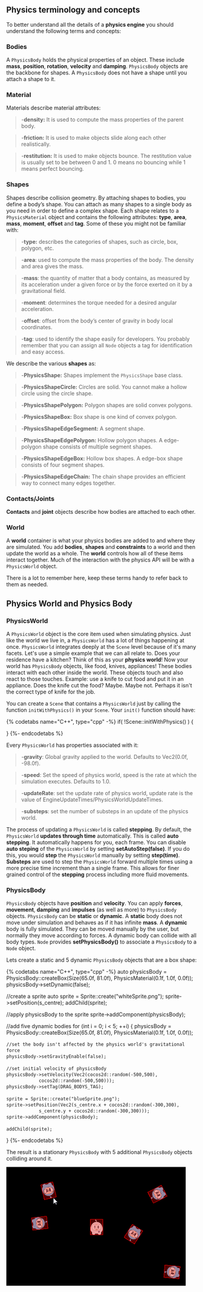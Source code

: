 ## Physics terminology and concepts
To better understand all the details of a __physics engine__ you should understand the following terms and concepts:

### Bodies
A `PhysicsBody` holds the physical properties of an object. These include __mass__, __position__, __rotation__, __velocity__
and __damping__. `PhysicsBody` objects are the backbone for shapes. A `PhysicsBody` does not have a shape until you attach a shape to it.

### Material
Materials describe material attributes:

  >-__density:__ It is used to compute the mass properties of the parent body.

  >-__friction:__ It is used to make objects slide along each other realistically.

  >-__restitution:__ It is used to make objects bounce. The restitution value is
 usually set to be between 0 and 1. 0 means no bouncing while 1 means perfect
 bouncing.

### Shapes
Shapes describe collision geometry. By attaching shapes to bodies, you define a
body’s shape. You can attach as many shapes to a single body as you need in order to define a complex shape. Each shape relates to a `PhysicsMaterial` object and contains the following attributes: __type__, __area__, __mass__, __moment__, __offset__ and __tag__. Some of these you might not be familiar with:

  >-__type:__ describes the categories of shapes, such as circle, box, polygon, etc.

  >-__area__: used to compute the mass properties of the body. The density and area gives the mass.

  >-__mass__: the quantity of matter that a body contains, as measured by its
acceleration under a given force or by the force exerted on it by a gravitational field.

  >-__moment__: determines the torque needed for a desired angular acceleration.

  >-__offset__: offset from the body’s center of gravity in body local coordinates.

  >-__tag__: used to identify the shape easily for developers.​ You probably remember that you can assign all `Node` objects a tag for identification and easy access.

We describe the various __shapes__ as:

  >-__PhysicsShape:__ Shapes implement the `PhysicsShape` base class.

  >-__PhysicsShapeCircle:__ Circles are solid. You cannot make a hollow circle
 using the circle shape.

  >-__PhysicsShapePolygon:__ Polygon shapes are solid convex polygons.

  >-__PhysicsShapeBox:__ Box shape is one kind of convex polygon.

  >-__PhysicsShapeEdgeSegment:__ A segment shape.

  >-__PhysicsShapeEdgePolygon:__ Hollow polygon shapes. A edge-polygon shape consists of multiple segment shapes.

  >-__PhysicsShapeEdgeBox:__ Hollow box shapes. A edge-box shape consists of four segment shapes.

  >-__PhysicsShapeEdgeChain:__ The chain shape provides an efficient way to connect many edges together.

### Contacts/Joints
__Contacts__ and __joint__ objects describe how bodies are attached to each other.

### World
A __world__ container is what your physics bodies are added to and where they are simulated. You add __bodies__, __shapes__ and __constraints__ to a world and then update the world as a whole. The __world__ controls how all of these items interact together. Much of the interaction with the physics API will be with a `PhysicsWorld` object.

There is a lot to remember here, keep these terms handy to refer back to them as
needed.

## Physics World and Physics Body

### PhysicsWorld
A `PhysicsWorld` object is the core item used when simulating physics. Just like
the world we live in, a `PhysicsWorld` has a lot of things happening at once.
`PhysicsWorld` integrates deeply at the `Scene` level because of it's many facets.
Let's use a simple example that we can all relate to. Does your residence have a
kitchen? Think of this as your __physics world__! Now your world has `PhysicsBody`
objects, like food, knives, appliances! These bodies interact with each other
inside the world. These objects touch and also react to those touches. Example:
use a knife to cut food and put it in an appliance. Does the knife cut
the food? Maybe. Maybe not. Perhaps it isn't the correct type of knife for the
job.

You can create a `Scene` that contains a `PhysicsWorld` just by calling the function `initWithPhysics()` in your `Scene`. Your `init()` function should have:

{% codetabs name="C++", type="cpp" -%}
if( !Scene::initWithPhysics() )
{

}
{%- endcodetabs %}

Every `PhysicsWorld` has properties associated with it:

 >-__gravity__: Global gravity applied to the world. Defaults to Vec2(0.0f, -98.0f).

 >-__speed__: Set the speed of physics world, speed is the rate at which the simulation executes. Defaults to 1.0.

 >-__updateRate__: set the update rate of physics world, update rate is the value of EngineUpdateTimes/PhysicsWorldUpdateTimes.

 >-__substeps__: set the number of substeps in an update of the physics world.

The process of updating a `PhysicsWorld` is called __stepping__. By default, the
`PhysicsWorld` __updates through time__ automatically. This is called __auto stepping__. It automatically happens for you, each frame. You can disable __auto steping__ of the `PhysicsWorld` by setting __setAutoStep(false)__. If you do this, you would __step__ the `PhysicsWorld` manually by setting __step(time)__. __Substeps__ are used to step the `PhysicsWorld` forward multiple times using a more precise time increment than a single frame. This allows for finer grained control of the __stepping__ process including more fluid movements.

### PhysicsBody
`PhysicsBody` objects have __position__ and __velocity__. You can apply __forces__, __movement__, __damping__ and __impulses__ (as well as more) to `PhysicsBody` objects. `PhysicsBody` can be __static__ or __dynamic__. A __static__ body does not move under simulation and behaves as if it has infinite __mass__. A __dynamic__ body is fully simulated. They can be moved manually by the user, but normally they move according to forces. A dynamic body can collide with all body types. `Node` provides __setPhysicsBody()__ to associate a `PhysicsBody` to a `Node` object.

Lets create a static and 5 dynamic `PhysicsBody` objects that are a box shape:

{% codetabs name="C++", type="cpp" -%}
auto physicsBody = PhysicsBody::createBox(Size(65.0f, 81.0f),
						PhysicsMaterial(0.1f, 1.0f, 0.0f));
physicsBody->setDynamic(false);

//create a sprite
auto sprite = Sprite::create("whiteSprite.png");
sprite->setPosition(s_centre);
addChild(sprite);

//apply physicsBody to the sprite
sprite->addComponent(physicsBody);

//add five dynamic bodies
for (int i = 0; i < 5; ++i)
{
    physicsBody = PhysicsBody::createBox(Size(65.0f, 81.0f),
    				PhysicsMaterial(0.1f, 1.0f, 0.0f));

    //set the body isn't affected by the physics world's gravitational force
    physicsBody->setGravityEnable(false);

    //set initial velocity of physicsBody
    physicsBody->setVelocity(Vec2(cocos2d::random(-500,500),
    			cocos2d::random(-500,500)));
    physicsBody->setTag(DRAG_BODYS_TAG);

    sprite = Sprite::create("blueSprite.png");
    sprite->setPosition(Vec2(s_centre.x + cocos2d::random(-300,300),
    			s_centre.y + cocos2d::random(-300,300)));
    sprite->addComponent(physicsBody);

    addChild(sprite);
}
{%- endcodetabs %}

The result is a stationary `PhysicsBody` with 5 additional `PhysicsBody` objects
colliding around it.

![](physics-img/CorrelationSprite.gif)
